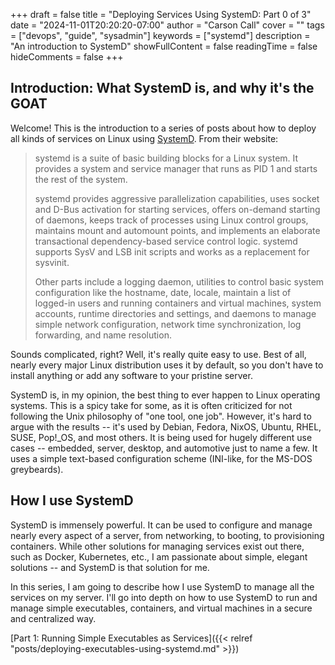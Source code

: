 +++
draft = false
title = "Deploying Services Using SystemD: Part 0 of 3"
date = "2024-11-01T20:20:20-07:00"
author = "Carson Call"
cover = ""
tags = ["devops", "guide", "sysadmin"]
keywords = ["systemd"]
description = "An introduction to SystemD"
showFullContent = false
readingTime = false
hideComments = false
+++

## Introduction: What SystemD is, and why it's the GOAT
Welcome! This is the introduction to a series of posts about how to deploy all kinds of services on Linux using [SystemD](https://en.wikipedia.org/wiki/Systemd). From their website:

> systemd is a suite of basic building blocks for a Linux system. It provides a system and service manager that runs as PID 1 and starts the rest of the system.
> 
> systemd provides aggressive parallelization capabilities, uses socket and D-Bus activation for starting services, offers on-demand starting of daemons, keeps track of processes using Linux control groups, maintains mount and automount points, and implements an elaborate transactional dependency-based service control logic. systemd supports SysV and LSB init scripts and works as a replacement for sysvinit.
> 
> Other parts include a logging daemon, utilities to control basic system configuration like the hostname, date, locale, maintain a list of logged-in users and running containers and virtual machines, system accounts, runtime directories and settings, and daemons to manage simple network configuration, network time synchronization, log forwarding, and name resolution.

Sounds complicated, right? Well, it's really quite easy to use. Best of all, nearly every major Linux distribution uses it by default, so you don't have to install anything or add any software to your pristine server.

SystemD is, in my opinion, the best thing to ever happen to Linux operating systems. This is a spicy take for some, as it is often criticized for not following the Unix philosophy of "one tool, one job". However, it's hard to argue with the results -- it's used by Debian, Fedora, NixOS, Ubuntu, RHEL, SUSE, Pop!\_OS, and most others. It is being used for hugely different use cases -- embedded, server, desktop, and automotive just to name a few. It uses a simple text-based configuration scheme (INI-like, for the MS-DOS greybeards). 

## How I use SystemD
SystemD is immensely powerful. It can be used to configure and manage nearly every aspect of a server, from networking, to booting, to provisioning containers. While other solutions for managing services exist out there, such as Docker, Kubernetes, etc., I am passionate about simple, elegant solutions -- and SystemD is that solution for me. 

In this series, I am going to describe how I use SystemD to manage all the services on my server. I'll go into depth on how to use SystemD to run and manage simple executables, containers, and virtual machines in a secure and centralized way. 

[Part 1: Running Simple Executables as Services]({{< relref "posts/deploying-executables-using-systemd.md" >}})